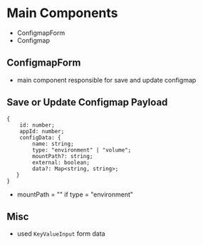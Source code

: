 # Main Components #
* ConfigmapForm
* Configmap

## ConfigmapForm ##
* main component responsible for save and update configmap

## Save or Update Configmap Payload ##
```
{
    id: number;
    appId: number;
    configData: {
        name: string;
        type: "environment" | "volume";
        mountPath?: string;
        external: boolean;
        data?: Map<string, string>; 
   }
}
```

* mountPath = "" if type = "environment"


## Misc ##
* used `KeyValueInput` form data
 